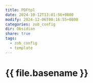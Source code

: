 ```yaml
---
title: PDFtpl
date: 2024-10-12T13:01:56+0800
modify: 2024-12-06T00:16:55+0800
categories: zob_config
dir: Obsidian
share: true
tags:
  - zob_config
  - template
---
```


# {{ file.basename }}
